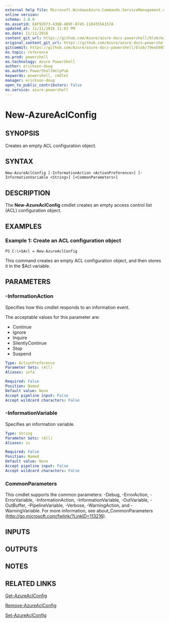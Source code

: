 ```yaml
---
external help file: Microsoft.WindowsAzure.Commands.ServiceManagement.dll-Help.xml
online version: 
schema: 2.0.0
ms.assetid: EAF92873-436B-4D9F-8745-11D4355A157A
updated_at: 11/11/2016 11:03 PM
ms.date: 11/11/2016
content_git_url: https://github.com/Azure/azure-docs-powershell/blob/master/azureps-cmdlets-docs/ServiceManagement/Azure.Service/v1.6.1/New-AzureAclConfig.md
original_content_git_url: https://github.com/Azure/azure-docs-powershell/blob/master/azureps-cmdlets-docs/ServiceManagement/Azure.Service/v1.6.1/New-AzureAclConfig.md
gitcommit: https://github.com/Azure/azure-docs-powershell/blob/79eeb985ea480979357fb4695832a0c3d29a48bf/azureps-cmdlets-docs/ServiceManagement/Azure.Service/v1.6.1/New-AzureAclConfig.md
ms.topic: reference
ms.prod: powershell
ms.technology: Azure PowerShell
author: erickson-doug
ms.author: PowerShellHelpPub
keywords: powershell, cmdlet
manager: erickson-doug
open_to_public_contributors: False
ms.service: azure-powershell
---
```


# New-AzureAclConfig

## SYNOPSIS
Creates an empty ACL configuration object.

## SYNTAX

```
New-AzureAclConfig [-InformationAction <ActionPreference>] [-InformationVariable <String>] [<CommonParameters>]
```

## DESCRIPTION
The **New-AzureAclConfig** cmdlet creates an empty access control list (ACL) configuration object.

## EXAMPLES

### Example 1: Create an ACL configuration object
```
PS C:\>$Acl = New-AzureAclConfig
```

This command creates an empty ACL configuration object, and then stores it in the $Acl variable.

## PARAMETERS

### -InformationAction
Specifies how this cmdlet responds to an information event.

The acceptable values for this parameter are:

- Continue
- Ignore
- Inquire
- SilentlyContinue
- Stop
- Suspend

```yaml
Type: ActionPreference
Parameter Sets: (All)
Aliases: infa

Required: False
Position: Named
Default value: None
Accept pipeline input: False
Accept wildcard characters: False
```

### -InformationVariable
Specifies an information variable.

```yaml
Type: String
Parameter Sets: (All)
Aliases: iv

Required: False
Position: Named
Default value: None
Accept pipeline input: False
Accept wildcard characters: False
```

### CommonParameters
This cmdlet supports the common parameters: -Debug, -ErrorAction, -ErrorVariable, -InformationAction, -InformationVariable, -OutVariable, -OutBuffer, -PipelineVariable, -Verbose, -WarningAction, and -WarningVariable. For more information, see about_CommonParameters (http://go.microsoft.com/fwlink/?LinkID=113216).

## INPUTS

## OUTPUTS

## NOTES

## RELATED LINKS

[Get-AzureAclConfig](xref:ServiceManagement/Azure.Service/v1.6.1/Get-AzureAclConfig.md)

[Remove-AzureAclConfig](xref:ServiceManagement/Azure.Service/v1.6.1/Remove-AzureAclConfig.md)

[Set-AzureAclConfig](xref:ServiceManagement/Azure.Service/v1.6.1/Set-AzureAclConfig.md)


